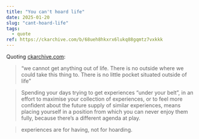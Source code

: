 ```yaml
---
title: "You can't hoard life"
date: 2025-01-20
slug: "cant-hoard-life"
tags:
  - quote
ref: https://ckarchive.com/b/68ueh8hkxrx6lukq88gqmtz7vxkkk
---
```


Quoting [ckarchive.com](https://ckarchive.com/b/68ueh8hkxrx6lukq88gqmtz7vxkkk):

> “we cannot get anything out of life. There is no outside where we could take this thing to. There is no little pocket situated outside of life”

> Spending your days trying to get experiences “under your belt”, in an effort to maximise your collection of experiences, or to feel more confident about the future supply of similar experiences, means placing yourself in a position from which you can never enjoy them fully, because there’s a different agenda at play.

> experiences are for having, not for hoarding.